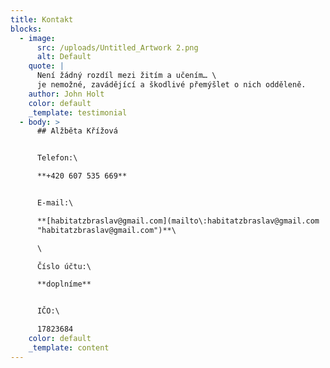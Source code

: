 ```yaml
---
title: Kontakt
blocks:
  - image:
      src: /uploads/Untitled_Artwork 2.png
      alt: Default
    quote: |
      Není žádný rozdíl mezi žitím a učením… \
      je nemožné, zavádějící a škodlivé přemýšlet o nich odděleně.
    author: John Holt
    color: default
    _template: testimonial
  - body: >
      ## Alžběta Křížová


      Telefon:\

      **+420 607 535 669**


      E-mail:\

      **[habitatzbraslav@gmail.com](mailto\:habitatzbraslav@gmail.com
      "habitatzbraslav@gmail.com")**\

      \

      Číslo účtu:\

      **doplníme**


      IČO:\

      17823684
    color: default
    _template: content
---
```




